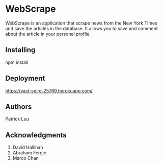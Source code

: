 # WebScrape
WebScrape is an application that scrape news from the New York Times and save the articles in the database. It allows you to save and comment about the article in your personal profile. 


## Installing
npm install


## Deployment
https://vast-spire-25769.herokuapp.com/


## Authors
Patrick Luu

## Acknowledgments
1. David Hallinan
2. Abraham Fergie
3. Marco Chan